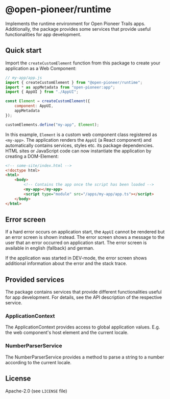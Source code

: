 # @open-pioneer/runtime

Implements the runtime environment for Open Pioneer Trails apps.
Additionally, the package provides some services that provide useful functionalities for app development.

## Quick start

Import the `createCustomElement` function from this package to create your application as a Web Component:

```js
// my-app/app.js
import { createCustomElement } from "@open-pioneer/runtime";
import * as appMetadata from "open-pioneer:app";
import { AppUI } from "./AppUI";

const Element = createCustomElement({
    component: AppUI,
    appMetadata
});

customElements.define("my-app", Element);
```

In this example, `Element` is a custom web component class registered as `<my-app>`.
The application renders the `AppUI` (a React component) and automatically contains services, styles etc. its package dependencies.
HTML sites or JavaScript code can now instantiate the application by creating a DOM-Element:

```html
<!-- some-site/index.html -->
<!doctype html>
<html>
    <body>
        <!-- Contains the app once the script has been loaded -->
        <my-app></my-app>
        <script type="module" src="/apps/my-app/app.ts"></script>
    </body>
</html>
```

## Error screen

If a hard error occurs on application start, the `AppUI` cannot be rendered but an error screen is shown instead.
The error screen shows a message to the user that an error occurred on application start.
The error screen is available in english (fallback) and german.

If the application was started in DEV-mode, the error screen shows additional information about the error and the stack trace.

## Provided services

The package contains services that provide different functionalities useful for app development.
For details, see the API description of the respective service.

### ApplicationContext

The ApplicationContext provides access to global application values. E.g. the web component's host element and the current locale.

### NumberParserService

The NumberParserService provides a method to parse a string to a number according to the current locale.

## License

Apache-2.0 (see `LICENSE` file)
